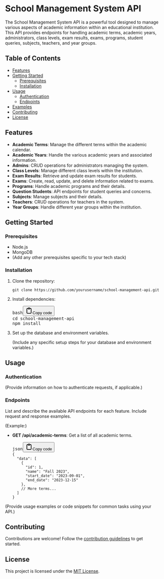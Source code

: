 <h1> School Management System API </h1>
<p>The School Management System API is a powerful tool designed to manage various aspects of academic information within an educational institution. This API provides endpoints for handling academic terms, academic years, administrators, class levels, exam results, exams, programs, student queries, subjects, teachers, and year groups.</p>
<h2>Table of Contents</h2>
<ul><li><a target="_new" href="#features">Features</a></li><li><a target="_new" href="#getting-started">Getting Started</a><ul><li><a target="_new" href="#prerequisites">Prerequisites</a></li><li><a target="_new" href="#installation">Installation</a></li></ul></li><li><a target="_new" href="#usage">Usage</a><ul><li><a target="_new" href="#authentication">Authentication</a></li><li><a target="_new" href="#endpoints">Endpoints</a></li></ul></li><li><a target="_new" href="#examples">Examples</a></li><li><a target="_new" href="#contributing">Contributing</a></li><li><a target="_new" href="#license">License</a></li></ul>
<h2>Features</h2>
<ul><li><strong>Academic Terms</strong>: Manage the different terms within the academic calendar.</li><li><strong>Academic Years</strong>: Handle the various academic years and associated information.</li><li><strong>Admins</strong>: CRUD operations for administrators managing the system.</li><li><strong>Class Levels</strong>: Manage different class levels within the institution.</li><li><strong>Exam Results</strong>: Retrieve and update exam results for students.</li><li><strong>Exams</strong>: Create, read, update, and delete information related to exams.</li><li><strong>Programs</strong>: Handle academic programs and their details.</li><li><strong>Question Students</strong>: API endpoints for student queries and concerns.</li><li><strong>Subjects</strong>: Manage subjects and their details.</li><li><strong>Teachers</strong>: CRUD operations for teachers in the system.</li><li><strong>Year Groups</strong>: Handle different year groups within the institution.</li></ul>
<h2>Getting Started</h2>
<h3>Prerequisites</h3>
<ul><li>Node.js</li><li>MongoDB</li><li>(Add any other prerequisites specific to your tech stack)</li></ul>
<h3>Installation</h3>
<ol><li><p>Clone the repository:</p><pre><div class="bg-black rounded-md"><div class="p-4 overflow-y-auto"><code class="!whitespace-pre hljs language-bash">git <span class="hljs-built_in">clone</span> https://github.com/yourusername/school-management-api.git
</code></div></div></pre></li><li><p>Install dependencies:</p><pre><div class="bg-black rounded-md"><div class="flex items-center relative text-gray-200 bg-gray-800 dark:bg-token-surface-primary px-4 py-2 text-xs font-sans justify-between rounded-t-md"><span>bash</span><span class="" data-state="closed"><button class="flex gap-1 items-center"><svg width="24" height="24" viewBox="0 0 24 24" fill="none" xmlns="http://www.w3.org/2000/svg" class="icon-sm"><path fill-rule="evenodd" clip-rule="evenodd" d="M12 4C10.8954 4 10 4.89543 10 6H14C14 4.89543 13.1046 4 12 4ZM8.53513 4C9.22675 2.8044 10.5194 2 12 2C13.4806 2 14.7733 2.8044 15.4649 4H17C18.6569 4 20 5.34315 20 7V19C20 20.6569 18.6569 22 17 22H7C5.34315 22 4 20.6569 4 19V7C4 5.34315 5.34315 4 7 4H8.53513ZM8 6H7C6.44772 6 6 6.44772 6 7V19C6 19.5523 6.44772 20 7 20H17C17.5523 20 18 19.5523 18 19V7C18 6.44772 17.5523 6 17 6H16C16 7.10457 15.1046 8 14 8H10C8.89543 8 8 7.10457 8 6Z" fill="currentColor"></path></svg>Copy code</button></span></div><div class="p-4 overflow-y-auto"><span class="hljs-built_in">cd</span> school-management-api
npm install
</code></div></div></pre></li><li><p>Set up the database and environment variables.</p><p>(Include any specific setup steps for your database and environment variables.)</p></li></ol>
<h2>Usage</h2>
<h3>Authentication</h3>
<p>(Provide information on how to authenticate requests, if applicable.)</p>
<h3>Endpoints</h3>
<p>List and describe the available API endpoints for each feature. Include request and response examples.</p>
<p>(Example:)</p>
<ul><li><p><strong>GET /api/academic-terms</strong>: Get a list of all academic terms.</p><pre><div class="bg-black rounded-md"><div class="flex items-center relative text-gray-200 bg-gray-800 dark:bg-token-surface-primary px-4 py-2 text-xs font-sans justify-between rounded-t-md"><span>json</span><span class="" data-state="closed"><button class="flex gap-1 items-center"><svg width="24" height="24" viewBox="0 0 24 24" fill="none" xmlns="http://www.w3.org/2000/svg" class="icon-sm"><path fill-rule="evenodd" clip-rule="evenodd" d="M12 4C10.8954 4 10 4.89543 10 6H14C14 4.89543 13.1046 4 12 4ZM8.53513 4C9.22675 2.8044 10.5194 2 12 2C13.4806 2 14.7733 2.8044 15.4649 4H17C18.6569 4 20 5.34315 20 7V19C20 20.6569 18.6569 22 17 22H7C5.34315 22 4 20.6569 4 19V7C4 5.34315 5.34315 4 7 4H8.53513ZM8 6H7C6.44772 6 6 6.44772 6 7V19C6 19.5523 6.44772 20 7 20H17C17.5523 20 18 19.5523 18 19V7C18 6.44772 17.5523 6 17 6H16C16 7.10457 15.1046 8 14 8H10C8.89543 8 8 7.10457 8 6Z" fill="currentColor"></path></svg>Copy code</button></span></div><div class="p-4 overflow-y-auto"><code class="!whitespace-pre hljs language-json"><span class="hljs-punctuation">{</span>
  <span class="hljs-attr">"data"</span><span class="hljs-punctuation">:</span> <span class="hljs-punctuation">[</span>
    <span class="hljs-punctuation">{</span>
      <span class="hljs-attr">"id"</span><span class="hljs-punctuation">:</span> <span class="hljs-number">1</span><span class="hljs-punctuation">,</span>
      <span class="hljs-attr">"name"</span><span class="hljs-punctuation">:</span> <span class="hljs-string">"Fall 2023"</span><span class="hljs-punctuation">,</span>
      <span class="hljs-attr">"start_date"</span><span class="hljs-punctuation">:</span> <span class="hljs-string">"2023-09-01"</span><span class="hljs-punctuation">,</span>
      <span class="hljs-attr">"end_date"</span><span class="hljs-punctuation">:</span> <span class="hljs-string">"2023-12-15"</span>
    <span class="hljs-punctuation">}</span><span class="hljs-punctuation">,</span>
    <span class="hljs-comment">// More terms...</span>
  <span class="hljs-punctuation">]</span>
<span class="hljs-punctuation">}</span>
</code></div></div></pre></li></ul>
<p>(Provide usage examples or code snippets for common tasks using your API.)</p>
<h2>Contributing</h2>
<p>Contributions are welcome! Follow the <a target="_new" href="CONTRIBUTING.md">contribution guidelines</a> to get started.</p>
<h2>License</h2>
<p>This project is licensed under the <a href="https://github.com/git/git-scm.com/blob/main/MIT-LICENSE.txt">MIT License</a>.</p>
